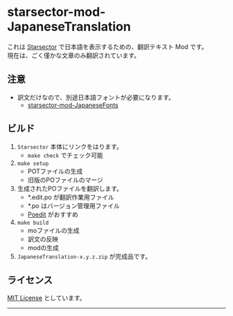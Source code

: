 # starsector-mod-JapaneseTranslation

これは [Starsector] で日本語を表示するための、翻訳テキスト Mod です。  
現在は、ごく僅かな文章のみ翻訳されています。

## 注意

- 訳文だけなので、別途日本語フォントが必要になります。
  - [starsector-mod-JapaneseFonts]

## ビルド

1. `Starsector` 本体にリンクをはります。
   - `make check` でチェック可能
2. `make setup`
   - POTファイルの生成
   - 旧版のPOファイルのマージ
3. 生成されたPOファイルを翻訳します。
   - *.edit.po が翻訳作業用ファイル
   - *.po はバージョン管理用ファイル
   - [Poedit] がおすすめ
4. `make build`
   - moファイルの生成
   - 訳文の反映
   - modの生成
5. `JapaneseTranslation-x.y.z.zip` が完成品です。

## ライセンス

[MIT License] としています。

---

[starsector]: https://fractalsoftworks.com/
[starsector-mod-JapaneseFonts]: https://github.com/hirmiura/starsector-mod-JapaneseFonts
[poedit]: https://poedit.net/
[MIT License]: https://opensource.org/license/mit/
